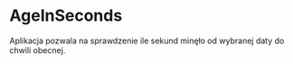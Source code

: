 # AgeInSeconds
Aplikacja pozwala na sprawdzenie ile sekund minęło od wybranej daty do chwili obecnej.
